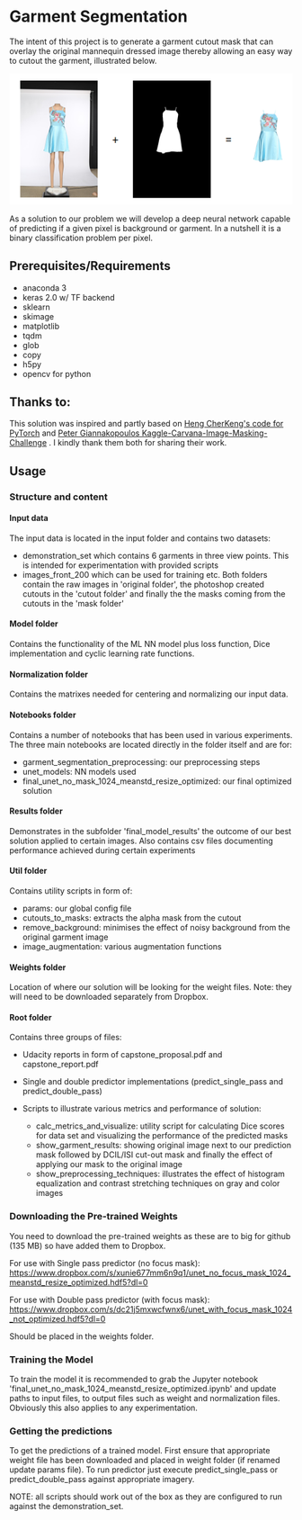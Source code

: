 # Garment Segmentation
The intent of this project is to generate a garment cutout mask that can overlay the original mannequin dressed image thereby allowing an easy way to cutout the garment, illustrated below.

![alt text](how_it_works.png "How it works")


As a solution to our problem we will develop a deep neural network capable of predicting if a given pixel is background or garment. In a nutshell it is a binary classification problem per pixel. 


## Prerequisites/Requirements
* anaconda 3
* keras 2.0 w/ TF backend
* sklearn
* skimage
* matplotlib
* tqdm
* glob
* copy
* h5py
* opencv for python


## Thanks to:
This solution was inspired and partly based on [Heng CherKeng's code for PyTorch](https://www.kaggle.com/c/carvana-image-masking-challenge/discussion/37208) and [Peter Giannakopoulos Kaggle-Carvana-Image-Masking-Challenge](https://github.com/petrosgk/Kaggle-Carvana-Image-Masking-Challenge) . I kindly thank them both for sharing their work.


## Usage

### Structure and content

#### Input data
The input data is located in the input folder and contains two datasets:
* demonstration_set which contains 6 garments in three view points. This is intended for experimentation with provided scripts
* images_front_200 which can be used for training etc.
Both folders contain the raw images in 'original folder', the photoshop created cutouts in the 'cutout folder' and finally the the masks coming from the cutouts in the 'mask folder'

#### Model folder
Contains the functionality of the ML NN model plus loss function, Dice implementation and cyclic learning rate functions.

#### Normalization folder
Contains the matrixes needed for centering and normalizing our input data.

#### Notebooks folder
Contains a number of notebooks that has been used in various experiments. The three main notebooks are located directly in the folder itself and are for:
* garment_segmentation_preprocessing: our preprocessing steps
* unet_models: NN models used
* final_unet_no_mask_1024_meanstd_resize_optimized: our final optimized solution

#### Results folder
Demonstrates in the subfolder 'final_model_results' the outcome of our best solution applied to certain images. Also contains csv files documenting performance achieved during certain experiments

#### Util folder
Contains utility scripts in form of:
* params: our global config file
* cutouts_to_masks: extracts the alpha mask from the cutout
* remove_background: minimises the effect of noisy background from the original garment image
* image_augmentation: various augmentation functions

#### Weights folder
Location of where our solution will be looking for the weight files. Note: they will need to be downloaded separately from Dropbox.

#### Root folder
Contains three groups of files:
* Udacity reports in form of capstone_proposal.pdf and capstone_report.pdf
* Single and double predictor implementations (predict_single_pass and predict_double_pass)
* Scripts to illustrate various metrics and performance of solution:
  
  - calc_metrics_and_visualize: utility script for calculating Dice scores for data set and visualizing the performance of the predicted masks
  - show_garment_results: showing original image next to our prediction mask followed by DCIL/ISI cut-out mask and finally the effect of applying our mask to the original image
  - show_preprocessing_techniques: illustrates the effect of histogram equalization and contrast stretching techniques on gray and color images 


### Downloading the Pre-trained Weights
You need to download the pre-trained weights as these are to big for github (135 MB) so have added them to Dropbox.

For use with Single pass predictor (no focus mask):
<https://www.dropbox.com/s/xunie677mm6n9q1/unet_no_focus_mask_1024_meanstd_resize_optimized.hdf5?dl=0>

For use with Double pass predictor (with focus mask):
<https://www.dropbox.com/s/dc21j5mxwcfwnx6/unet_with_focus_mask_1024_not_optimized.hdf5?dl=0>

Should be placed in the weights folder.


### Training the Model
To train the model it is recommended to grab the Jupyter notebook 'final_unet_no_mask_1024_meanstd_resize_optimized.ipynb' and update paths to input files, to output files such as weight and normalization files. Obviously this also applies to any experimentation. 


### Getting the predictions
To get the predictions of a trained model. First ensure that appropriate weight file has been downloaded and placed in weight folder (if renamed update params file). 
To run predictor just execute predict_single_pass or predict_double_pass against appropriate imagery.

NOTE: all scripts should work out of the box as they are configured to run against the demonstration_set.

